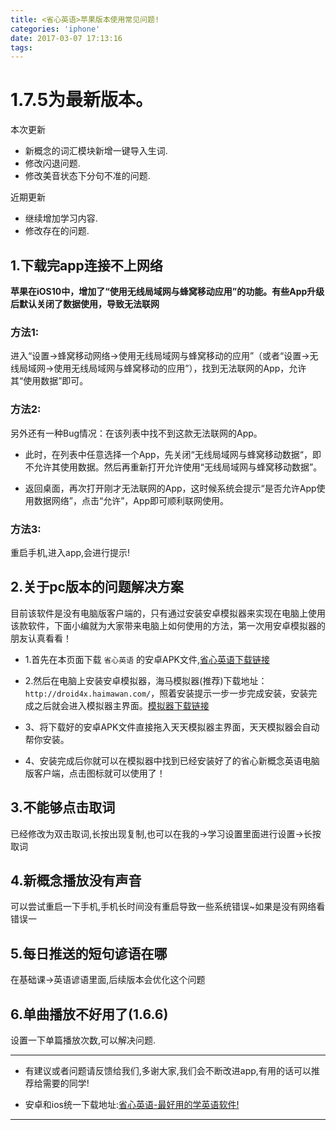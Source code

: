 ```yaml
---
title: <省心英语>苹果版本使用常见问题!
categories: 'iphone'
date: 2017-03-07 17:13:16
tags:
---
```


# 1.7.5为最新版本。

本次更新

- 新概念的词汇模块新增一键导入生词.
- 修改闪退问题.
- 修改美音状态下分句不准的问题.

近期更新

- 继续增加学习内容.
- 修改存在的问题.

## 1.下载完app连接不上网络
**苹果在iOS10中，增加了“使用无线局域网与蜂窝移动应用”的功能。有些App升级后默认关闭了数据使用，导致无法联网**

### 方法1:
进入“设置->蜂窝移动网络->使用无线局域网与蜂窝移动的应用”（或者“设置->无线局域网->使用无线局域网与蜂窝移动的应用”），找到无法联网的App，允许其“使用数据”即可。

### 方法2:
另外还有一种Bug情况：在该列表中找不到这款无法联网的App。

* 此时，在列表中任意选择一个App，先关闭“无线局域网与蜂窝移动数据“，即不允许其使用数据。然后再重新打开允许使用“无线局域网与蜂窝移动数据”。

* 返回桌面，再次打开刚才无法联网的App，这时候系统会提示“是否允许App使用数据网络”，点击“允许”，App即可顺利联网使用。

<!-- more -->

### 方法3:
重启手机,进入app,会进行提示!

## 2.关于pc版本的问题解决方案
目前该软件是没有电脑版客户端的，只有通过安装安卓模拟器来实现在电脑上使用该款软件，下面小编就为大家带来电脑上如何使用的方法，第一次用安卓模拟器的朋友认真看看！

* 1.首先在本页面下载 `省心英语` 的安卓APK文件,[省心英语下载链接](https://fir.im/ncenglish)

* 2.然后在电脑上安装安卓模拟器，海马模拟器(推荐)下载地址：`http://droid4x.haimawan.com/`，照着安装提示一步一步完成安装，安装完成之后就会进入模拟器主界面。[模拟器下载链接](http://droid4x.haimawan.com/)

* 3、将下载好的安卓APK文件直接拖入天天模拟器主界面，天天模拟器会自动帮你安装。

* 4、安装完成后你就可以在模拟器中找到已经安装好了的省心新概念英语电脑版客户端，点击图标就可以使用了！

## 3.不能够点击取词
已经修改为双击取词,长按出现复制,也可以在我的->学习设置里面进行设置->长按取词

## 4.新概念播放没有声音
可以尝试重启一下手机,手机长时间没有重启导致一些系统错误~如果是没有网络看错误一

## 5.每日推送的短句谚语在哪
在基础课->英语谚语里面,后续版本会优化这个问题

## 6.单曲播放不好用了(1.6.6)
设置一下单篇播放次数,可以解决问题.


--------
* 有建议或者问题请反馈给我们,多谢大家,我们会不断改进app,有用的话可以推荐给需要的同学!

* 安卓和ios统一下载地址:[省心英语-最好用的学英语软件!](http://a.app.qq.com/o/simple.jsp?pkgname=com.xiaobin.ncenglish)

--------
